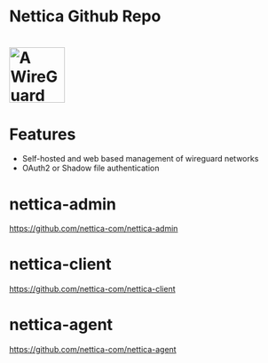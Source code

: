 # Nettica Github Repo

<h1><img src="https://dev.nettica.com/logo.png" alt="A WireGuard control plane" height="100" width="100"></h1>

# Features

 * Self-hosted and web based management of wireguard networks
 * OAuth2 or Shadow file authentication

# nettica-admin
https://github.com/nettica-com/nettica-admin

# nettica-client
https://github.com/nettica-com/nettica-client

# nettica-agent
https://github.com/nettica-com/nettica-agent

